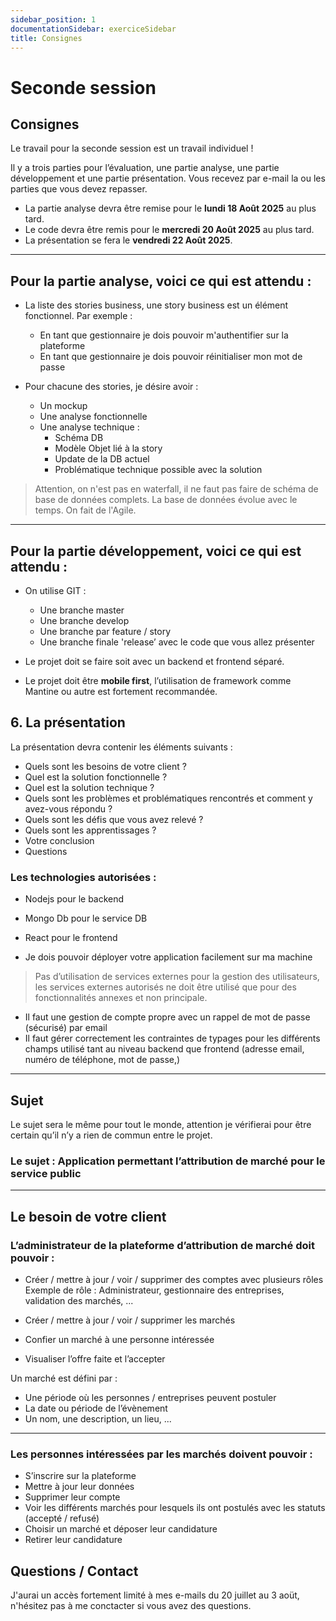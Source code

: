 ```yaml
---
sidebar_position: 1
documentationSidebar: exerciceSidebar
title: Consignes
---
```


# Seconde session

## Consignes

Le travail pour la seconde session est un travail individuel !

Il y a trois parties pour l’évaluation, une partie analyse, une partie développement et une partie présentation. Vous recevez par e-mail la ou les parties que vous devez repasser.

- La partie analyse devra être remise pour le **lundi 18 Août 2025** au plus tard.
- Le code devra être remis pour le **mercredi 20 Août 2025** au plus tard.
- La présentation se fera le **vendredi 22 Août 2025**.

---

## Pour la partie analyse, voici ce qui est attendu :

- La liste des stories business, une story business est un élément fonctionnel. Par exemple :

  - En tant que gestionnaire je dois pouvoir m'authentifier sur la plateforme  
  - En tant que gestionnaire je dois pouvoir réinitialiser mon mot de passe

- Pour chacune des stories, je désire avoir :  
  - Un mockup  
  - Une analyse fonctionnelle
  - Une analyse technique :
    - Schéma DB
    - Modèle Objet lié à la story
    - Update de la DB actuel
    - Problématique technique possible avec la solution

> Attention, on n'est pas en waterfall, il ne faut pas faire de schéma de base de données complets. La base de données évolue avec le temps. On fait de l'Agile.

---

## Pour la partie développement, voici ce qui est attendu :

- On utilise GIT :
  - Une branche master
  - Une branche develop
  - Une branche par feature / story
  - Une branche finale 'release’ avec le code que vous allez présenter

- Le projet doit se faire soit avec un backend et frontend séparé.

- Le projet doit être **mobile first**, l’utilisation de framework comme Mantine ou autre est fortement recommandée.

## 6. **La présentation**

La présentation devra contenir les éléments suivants : 

- Quels sont les besoins de votre client ?
- Quel est la solution fonctionnelle ?
- Quel est la solution technique ?
- Quels sont les problèmes et problématiques rencontrés et comment y avez-vous répondu ?
- Quels sont les défis que vous avez relevé ?
- Quels sont les apprentissages ? 
- Votre conclusion 
- Questions 

### Les technologies autorisées :

- Nodejs pour le backend  
- Mongo Db pour le service DB  
- React pour le frontend

- Je dois pouvoir déployer votre application facilement sur ma machine

> Pas d’utilisation de services externes pour la gestion des utilisateurs, les services externes autorisés ne doit être utilisé que pour des fonctionnalités annexes et non principale.

- Il faut une gestion de compte propre avec un rappel de mot de passe (sécurisé) par email
- Il faut gérer correctement les contraintes de typages pour les différents champs utilisé tant au niveau backend que frontend (adresse email, numéro de téléphone, mot de passe,)

---

## Sujet

Le sujet sera le même pour tout le monde, attention je vérifierai pour être certain qu’il n’y a rien de commun entre le projet.

### Le sujet : Application permettant l’attribution de marché pour le service public

---

## Le besoin de votre client

### L’administrateur de la plateforme d’attribution de marché doit pouvoir :

- Créer / mettre à jour / voir / supprimer des comptes avec plusieurs rôles  
  Exemple de rôle : Administrateur, gestionnaire des entreprises, validation des marchés, ...

- Créer / mettre à jour / voir / supprimer les marchés

- Confier un marché à une personne intéressée

- Visualiser l’offre faite et l’accepter

Un marché est défini par :

- Une période où les personnes / entreprises peuvent postuler
- La date ou période de l’évènement
- Un nom, une description, un lieu, ...

---

### Les personnes intéressées par les marchés doivent pouvoir :

- S’inscrire sur la plateforme
- Mettre à jour leur données
- Supprimer leur compte
- Voir les différents marchés pour lesquels ils ont postulés avec les statuts (accepté / refusé)
- Choisir un marché et déposer leur candidature
- Retirer leur candidature

## Questions / Contact

J'aurai un accès fortement limité à mes e-mails du 20 juillet au 3 aoüt, n'hésitez pas à me conctacter si vous avez des questions.